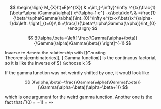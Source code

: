 $$
\begin{align}
M_{X}(t)=E(e^{tX}) & =\int_{-\infty}^\infty e^{tx}\frac{1}{\beta^\alpha \Gamma(\alpha)} x^{\alpha-1}e^{ -x/\beta}dx \\
 & =\frac{1}{\beta^\alpha\Gamma(\alpha)}\int_{0}^\infty e^{tx-x/\beta}x^{\alpha-1}dx\left. \right|_{t=0}\\
 & =\frac{1}{\beta^\alpha\Gamma(\alpha)}\int_{0} 
\end{align}
$$

$$
B(\alpha,\beta)=\left[ \frac{\Gamma(\alpha+\beta)}{\Gamma(\alpha)\Gamma(\beta)} \right]^{-1}
$$

Inverse to denote the relationship with [[Counting Theorems|combinatorics]], [[Gamma function]] is the continuous factorial, so it is like the inverse of ${ n\choose k }$ 

If the gamma function was not weirdly shifted by one, it would look like

$$
B(\alpha,\beta)=\frac{\Gamma(\alpha)\Gamma(\beta)}{\Gamma(\alpha+\beta)(\alpha+\beta+1)}
$$

which is one argument for the weird gamma function. Another one is the fact that $\Gamma(0)=-1!=\infty$
